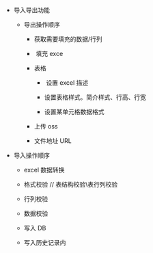 - 导入导出功能
  
  - 导出操作顺序
    
    - 获取需要填充的数据/行列
    
    -  填充 exce
    
    - 表格
      
      -  设置 excel 描述
      
      - 设置表格样式。简介样式、行高、行宽
      
      - 设置某单元格数据格式
    
    - 上传 oss
    
    - 文件地址 URL

- 导入操作顺序
  
  - excel 数据转换
  
  - 格式校验 // 表结构校验\表行列校验
  
  - 行列校验
  
  - 数据校验
  
  - 写入 DB
  
  - 写入历史记录内
